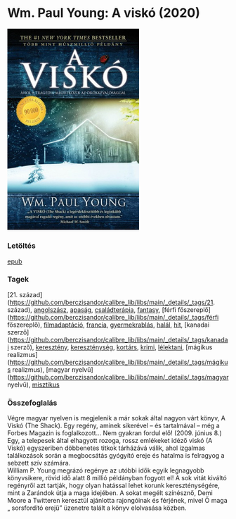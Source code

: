 # <a name="id_962">Wm. Paul Young: A viskó (2020)</a>
<img src="https://github.com/BercziSandor/calibre_lib/raw/main/libs/main/Wm.%20Paul%20Young/A%20visko%20%28962%29/cover.jpg" alt="cover" width="300"/>

### Letöltés
[epub](https://github.com/BercziSandor/calibre_lib/raw/main/libs/main/Wm.%20Paul%20Young/A%20visko%20%28962%29/A%20visko%20-%20Wm.%20Paul%20Young.epub)

### Tagek
[21. század](https://github.com/berczisandor/calibre_lib/libs/main/_details/_tags/21. század), [angolszász](https://github.com/berczisandor/calibre_lib/libs/main/_details/_tags/angolszász), [apaság](https://github.com/berczisandor/calibre_lib/libs/main/_details/_tags/apaság), [családterápia](https://github.com/berczisandor/calibre_lib/libs/main/_details/_tags/családterápia), [fantasy](https://github.com/berczisandor/calibre_lib/libs/main/_details/_tags/fantasy), [férfi főszereplő](https://github.com/berczisandor/calibre_lib/libs/main/_details/_tags/férfi főszereplő), [filmadaptáció](https://github.com/berczisandor/calibre_lib/libs/main/_details/_tags/filmadaptáció), [francia](https://github.com/berczisandor/calibre_lib/libs/main/_details/_tags/francia), [gyermekrablás](https://github.com/berczisandor/calibre_lib/libs/main/_details/_tags/gyermekrablás), [halál](https://github.com/berczisandor/calibre_lib/libs/main/_details/_tags/halál), [hit](https://github.com/berczisandor/calibre_lib/libs/main/_details/_tags/hit), [kanadai szerző](https://github.com/berczisandor/calibre_lib/libs/main/_details/_tags/kanadai szerző), [keresztény](https://github.com/berczisandor/calibre_lib/libs/main/_details/_tags/keresztény), [kereszténység](https://github.com/berczisandor/calibre_lib/libs/main/_details/_tags/kereszténység), [kortárs](https://github.com/berczisandor/calibre_lib/libs/main/_details/_tags/kortárs), [krimi](https://github.com/berczisandor/calibre_lib/libs/main/_details/_tags/krimi), [lélektani](https://github.com/berczisandor/calibre_lib/libs/main/_details/_tags/lélektani), [mágikus realizmus](https://github.com/berczisandor/calibre_lib/libs/main/_details/_tags/mágikus realizmus), [magyar nyelvű](https://github.com/berczisandor/calibre_lib/libs/main/_details/_tags/magyar nyelvű), [misztikus](https://github.com/berczisandor/calibre_lib/libs/main/_details/_tags/misztikus)

### Összefoglalás
<div>
<p>Végre magyar nyelven is megjelenik a már sokak által nagyon várt könyv, A Viskó (The Shack). Egy regény, aminek sikerével – és tartalmával – még a Forbes Magazin is foglalkozott… Nem gyakran fordul elő! (2009. június 8.)<br>Egy, a telepesek által elhagyott rozoga, rossz emlékeket idéző viskó (A Viskó) egyszeriben döbbenetes titkok tárházává válik, ahol izgalmas találkozások során a megbocsátás gyógyító ereje és hatalma is felragyog a sebzett szív számára.<br>William P. Young megrázó regénye az utóbbi idők egyik legnagyobb könyvsikere, rövid idő alatt 8 millió példányban fogyott el! A sok vitát kiváltó regényről azt tartják, hogy olyan hatással lehet korunk kereszténységére, mint a Zarándok útja a maga idejében. A sokat megélt színésznő, Demi Moore a Twitteren keresztül ajánlotta rajongóinak és férjének, mivel Ő maga „ sorsfordító erejű” üzenetre talált a könyv elolvasása közben.</p></div>


